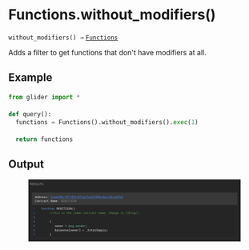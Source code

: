 # Functions.without\_modifiers()

`without_modifiers() →` [`Functions`](./)

Adds a filter to get functions that don't have modifiers at all.

## Example

```python
from glider import *

def query():
  functions = Functions().without_modifiers().exec(1)

  return functions
```

## Output

<figure><img src="../../../.gitbook/assets/image (14) (1).png" alt=""><figcaption></figcaption></figure>
